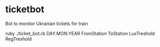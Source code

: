 # ticketbot
Bot to monitor Ukranian tickets for train

ruby ./ticket_bot.rb DAY.MON.YEAR FromStation ToStation LuxTreshold RegTreshold
